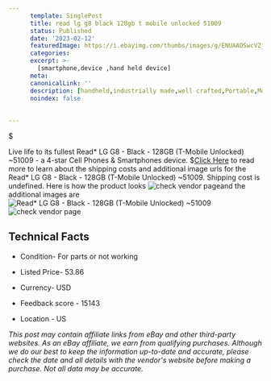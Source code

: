 ```yaml
---
      template: SinglePost
      title: read lg g8 black 128gb t mobile unlocked 51009
      status: Published
      date: '2023-02-12'
      featuredImage: https://i.ebayimg.com/thumbs/images/g/ENUAAOSwcVZjV~4H/s-l225.jpg
      categories: 
      excerpt: >-
        [smartphone,device ,hand held device]
      meta:
      canonicalLink: ''
      description: [handheld,industrially made,well crafted,Portable,Mobile,Compact,Convenient,Lightweight,Maneuverable,Man-portable,Miniature,Carriable,Hand-held,Light,Holdable,Transportable,Mobile device,Pocket-sized,On-the-go,Wireless,Cordless,Compact size,Convenient size, smartphone,device ,hand held device]
      noindex: false
      
        
---
```

$

Live life to its fullest Read* LG G8 - Black - 128GB (T-Mobile Unlocked) ~51009 - a 4-star Cell Phones & Smartphones device.
$[Click Here](https://www.ebay.com/itm/325398159915?hash=item4bc33de22b%3Ag%3AENUAAOSwcVZjV%7E4H&mkevt=1&mkcid=1&mkrid=711-53200-19255-0&campid=%253CePNCampaignId%253E&customid=%253CreferenceId%253E&toolid=10049) to read more to learn about the shipping costs and additional image urls for the Read* LG G8 - Black - 128GB (T-Mobile Unlocked) ~51009. Shipping cost is undefined. Here is how the product looks ![check vendor page](https://i.ebayimg.com/thumbs/images/g/ENUAAOSwcVZjV~4H/s-l225.jpg)and the additional images are![Read* LG G8 - Black - 128GB (T-Mobile Unlocked) ~51009](https://i.ebayimg.com/images/g/ENUAAOSwcVZjV~4H/s-l1600.jpg)![check vendor page](https://origin-galleryplus.ebayimg.com/ws/web/325398159915_2_0_1/225x225.jpg,https://origin-galleryplus.ebayimg.com/ws/web/325398159915_3_0_1/225x225.jpg,https://origin-galleryplus.ebayimg.com/ws/web/325398159915_4_0_1/225x225.jpg,https://origin-galleryplus.ebayimg.com/ws/web/325398159915_5_0_1/225x225.jpg)



 ## Technical Facts 



     
      

 - Condition- For parts or not working 


      

 - Listed Price- 53.86 


      

 - Currency- USD 


      

 - Feedback score - 15143 


      

 - Location - US 


      
      

 *_This post may contain affiliate links from eBay and other third-party websites. As an eBay affiliate, we earn from qualifying purchases. Although we do our best to keep the information up-to-date and accurate, please check the date and all details with the vendor's website before making a purchase. Not all data may be accurate._*






